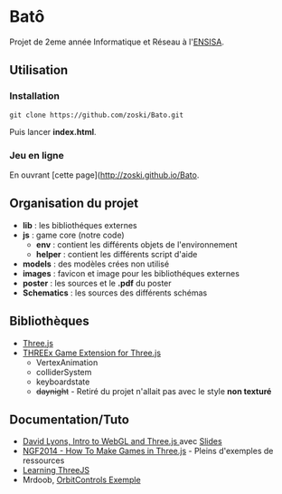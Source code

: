 # Batô
Projet de 2eme année Informatique et Réseau à l'[ENSISA](http://ensisa.fr).

## Utilisation
### Installation
    git clone https://github.com/zoski/Bato.git
Puis lancer **index.html**.
### Jeu en ligne
En ouvrant [cette page](http://zoski.github.io/Bato.

## Organisation du projet
 * **lib**	: les bibliothéques externes
 * **js**	: game core (notre code)
    * **env**   : contient les différents objets de l'environnement
    * **helper** : contient les différents script d'aide
 * **models** : des modèles crées non utilisé
 * **images** : favicon et image pour les bibliothéques externes
 * **poster** : les sources et le **.pdf** du poster
 * **Schematics** : les sources des différents schémas

## Bibliothèques
 * [Three.js](http://threejs.org/)
 * [THREEx Game Extension for Three.js](http://www.threejsgames.com/extensions)
    * VertexAnimation
    * colliderSystem
    * keyboardstate
    * <del>daynight</del> - Retiré du projet n'allait pas avec le style **non texturé**

## Documentation/Tuto

 * [David Lyons, Intro to WebGL and Three.js ](https://www.youtube.com/watch?v=6eLl8yQnxHQ&feature=youtu.be) avec [Slides](http://davidscottlyons.com/threejs/presentations/frontporch14/#slide-0)
 * [NGF2014 - How To Make Games in Three.js](https://www.youtube.com/watch?v=45x4KyRL5Uc) - Pleins d'exemples de ressources
 * [Learning ThreeJS](http://learningthreejs.com/)
 * Mrdoob, [OrbitControls Exemple](https://github.com/mrdoob/three.js/blob/master/examples/misc_controls_pointerlock.html)
